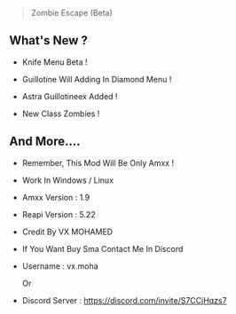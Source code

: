 > Zombie Escape (Beta)
        
What's New ?
--------------

- Knife Menu Beta !

- Guillotine Will Adding In Diamond Menu !

- Astra Guillotineex Added !

- New Class Zombies !

And More....
--------------

- Remember, This Mod Will Be Only Amxx ! 

- Work In Windows / Linux

- Amxx Version : 1.9
- Reapi Version : 5.22

- Credit By VX MOHAMED

- If You Want Buy Sma Contact Me In Discord

- Username : vx.moha

  Or

- Discord Server : https://discord.com/invite/S7CCjHqzs7
